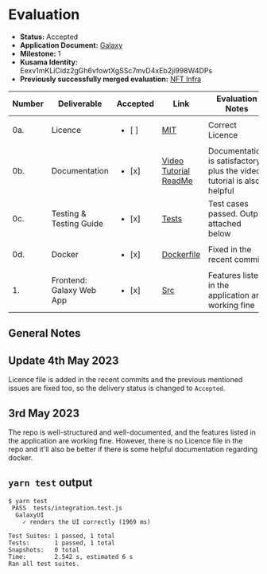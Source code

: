 # Evaluation

- **Status:** Accepted
- **Application Document:**  [Galaxy](https://github.com/w3f/Grants-Program/blob/master/applications/galaxy.md)
- **Milestone:** 1
- **Kusama Identity:** Eexv1mKLiCidz2gGh6vfowtXgSSc7mvD4xEb2ji998W4DPs
- **Previously successfully merged evaluation:** [NFT Infra](https://github.com/w3f/Grant-Milestone-Delivery/pull/840)

| Number | Deliverable              | Accepted               | Link                                                                                                                  | Evaluation Notes                                                      |
|--------|--------------------------|------------------------|-----------------------------------------------------------------------------------------------------------------------|-----------------------------------------------------------------------|
| 0a.    | Licence                  | <ul><li>[ ] </li></ul> | [MIT](https://github.com/7flash/galaxy-polkadot/blob/master/LICENSE)                                                  | Correct Licence                                                       |
| 0b.    | Documentation            | <ul><li>[x] </li></ul> | [Video Tutorial](https://youtu.be/WOQvxZCiU0Q) [ReadMe](https://github.com/7flash/galaxy-polkadot/tree/master#readme) | Documentation is satisfactory plus the video tutorial is also helpful |
| 0c.    | Testing & Testing Guide  | <ul><li>[x] </li></ul> | [Tests](https://github.com/7flash/galaxy-polkadot/tree/master#running-the-tests)                                      | Test cases passed. Output attached below                              |
| 0d.    | Docker                   | <ul><li>[x] </li></ul> | [Dockerfile](https://github.com/7flash/galaxy-polkadot/blob/master/Dockerfile)                                        | Fixed in the recent commit.                                           |
| 1.     | Frontend: Galaxy Web App | <ul><li>[x] </li></ul> | [Src](https://github.com/7flash/galaxy-polkadot/tree/master/src)                                                      | Features listed in the application are working fine                   |


## General Notes

## Update 4th May 2023
Licence file is added in the recent commits and the previous mentioned issues are fixed too, so the delivery status is changed to `Accepted`.

## 3rd May 2023
The repo is well-structured and well-documented, and the features listed in the application are working fine. However, there is no Licence file in the repo and it'll also be better if there is some helpful documentation regarding docker.
## `yarn test` output

```console
$ yarn test
 PASS  tests/integration.test.js
  GalaxyUI
    ✓ renders the UI correctly (1969 ms)

Test Suites: 1 passed, 1 total
Tests:       1 passed, 1 total
Snapshots:   0 total
Time:        2.542 s, estimated 6 s
Ran all test suites.
```